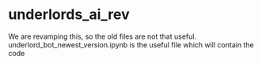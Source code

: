 # underlords_ai_rev
We are revamping this, so the old files are not that useful. underlord_bot_newest_version.ipynb is the useful file which will contain the code
